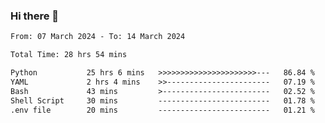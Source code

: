 ### Hi there 👋

<!--
**ututono/ututono** is a ✨ _special_ ✨ repository because its `README.md` (this file) appears on your GitHub profile.

Here are some ideas to get you started:

- 🔭 I’m currently working on ...
- 🌱 I’m currently learning ...
- 👯 I’m looking to collaborate on ...
- 🤔 I’m looking for help with ...
- 💬 Ask me about ...
- 📫 How to reach me: ...
- 😄 Pronouns: ...
- ⚡ Fun fact: ...
-->



<!--START_SECTION:waka-->

```txt
From: 07 March 2024 - To: 14 March 2024

Total Time: 28 hrs 54 mins

Python           25 hrs 6 mins   >>>>>>>>>>>>>>>>>>>>>>---   86.84 %
YAML             2 hrs 4 mins    >>-----------------------   07.19 %
Bash             43 mins         >------------------------   02.52 %
Shell Script     30 mins         -------------------------   01.78 %
.env file        20 mins         -------------------------   01.21 %
```

<!--END_SECTION:waka-->
